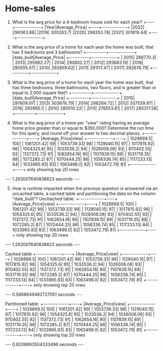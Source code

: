 # Home-sales
1. What is the avg price for a 4-bedroom house sold for each year?
+----+-------------+
|Year|Average_Price|
+----+-------------+
|2022|    296363.88|
|2019|     300263.7|
|2020|    298353.78|
|2021|    301819.44|
+----+-------------+

2. What is the avg price of a home for each year the home was built, that has 3 bedrooms and 3 bathrooms?
+----------+-------------+
|date_built|Average_Price|
+----------+-------------+
|      2015|     288770.3|
|      2013|    295962.27|
|      2014|    290852.27|
|      2012|    293683.19|
|      2016|    290555.07|
|      2010|    292859.62|
|      2011|    291117.47|
|      2017|    292676.79|
+----------+-------------+

3. What is the avg price of a home for each year the home was built, that has three bedrooms, three bathrooms, two floors, and is greater than or equal to 2,000 square feet?
+----------+-------------+
|date_built|Average_Price|
+----------+-------------+
|      2015|    297609.97|
|      2013|    303676.79|
|      2014|    298264.72|
|      2012|    307539.97|
|      2016|     293965.1|
|      2010|    285010.22|
|      2011|    276553.81|
|      2017|    280317.58|
+----------+-------------+

4. What is the avg price of a home per "view" rating having an average home price greater than or equal to $350,000? Determine the run time for this query, and round off your answer to two decimal places.
+-------------+----+
|Average_Price|view|
+-------------+----+
|    1026669.5| 100|
|   1061201.42|  99|
|   1053739.33|  98|
|   1129040.15|  97|
|   1017815.92|  96|
|    1054325.6|  95|
|    1033536.2|  94|
|   1026006.06|  93|
|    970402.55|  92|
|   1137372.73|  91|
|   1062654.16|  90|
|   1107839.15|  89|
|   1031719.35|  88|
|    1072285.2|  87|
|   1070444.25|  86|
|   1056336.74|  85|
|   1117233.13|  84|
|   1033965.93|  83|
|    1063498.0|  82|
|   1053472.79|  81|
+-------------+----+
only showing top 20 rows

--- 1.263007640838623 seconds ---


5. How is runtime impacted when the previous question is answered via an uncached table, a cached table and partitioning the data on the column "date_built"?
Unchached table:
+-------------+----+
|Average_Price|view|
+-------------+----+
|    1026669.5| 100|
|   1061201.42|  99|
|   1053739.33|  98|
|   1129040.15|  97|
|   1017815.92|  96|
|    1054325.6|  95|
|    1033536.2|  94|
|   1026006.06|  93|
|    970402.55|  92|
|   1137372.73|  91|
|   1062654.16|  90|
|   1107839.15|  89|
|   1031719.35|  88|
|    1072285.2|  87|
|   1070444.25|  86|
|   1056336.74|  85|
|   1117233.13|  84|
|   1033965.93|  83|
|    1063498.0|  82|
|   1053472.79|  81|
+-------------+----+
only showing top 20 rows

--- 1.263007640838623 seconds ---

Cached table
+-------------+----+
|Average_Price|view|
+-------------+----+
|    1026669.5| 100|
|   1061201.42|  99|
|   1053739.33|  98|
|   1129040.15|  97|
|   1017815.92|  96|
|    1054325.6|  95|
|    1033536.2|  94|
|   1026006.06|  93|
|    970402.55|  92|
|   1137372.73|  91|
|   1062654.16|  90|
|   1107839.15|  89|
|   1031719.35|  88|
|    1072285.2|  87|
|   1070444.25|  86|
|   1056336.74|  85|
|   1117233.13|  84|
|   1033965.93|  83|
|    1063498.0|  82|
|   1053472.79|  81|
+-------------+----+
only showing top 20 rows

--- 0.5868649482727051 seconds ---

Partitioned table:
+-------------+----+
|Average_Price|view|
+-------------+----+
|    1026669.5| 100|
|   1061201.42|  99|
|   1053739.33|  98|
|   1129040.15|  97|
|   1017815.92|  96|
|    1054325.6|  95|
|    1033536.2|  94|
|   1026006.06|  93|
|    970402.55|  92|
|   1137372.73|  91|
|   1062654.16|  90|
|   1107839.15|  89|
|   1031719.35|  88|
|    1072285.2|  87|
|   1070444.25|  86|
|   1056336.74|  85|
|   1117233.13|  84|
|   1033965.93|  83|
|    1063498.0|  82|
|   1053472.79|  81|
+-------------+----+
only showing top 20 rows

--- 0.9208693504333496 seconds ---
